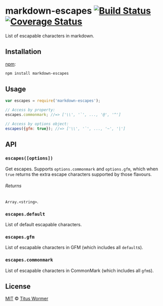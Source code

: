 # markdown-escapes [![Build Status][travis-badge]][travis] [![Coverage Status][codecov-badge]][codecov]

List of escapable characters in markdown.

## Installation

[npm][]:

```bash
npm install markdown-escapes
```

## Usage

```javascript
var escapes = require('markdown-escapes');

// Access by property:
escapes.commonmark; //=> ['\\', '`', ..., '@', '^']

// Access by options object:
escapes({gfm: true}); //=> ['\\', '`', ..., '~', '|']
```

## API

### `escapes([options])`

Get escapes.  Supports `options.commonmark` and `options.gfm`, which
when `true` returns the extra escape characters supported by those
flavours.

###### Returns

`Array.<string>`.

### `escapes.default`

List of default escapable characters.

### `escapes.gfm`

List of escapable characters in GFM (which includes all `default`s).

### `escapes.commonmark`

List of escapable characters in CommonMark (which includes all `gfm`s).

## License

[MIT][license] © [Titus Wormer][author]

<!-- Definitions -->

[travis-badge]: https://img.shields.io/travis/wooorm/markdown-escapes.svg

[travis]: https://travis-ci.org/wooorm/markdown-escapes

[codecov-badge]: https://img.shields.io/codecov/c/github/wooorm/markdown-escapes.svg

[codecov]: https://codecov.io/github/wooorm/markdown-escapes

[npm]: https://docs.npmjs.com/cli/install

[license]: LICENSE

[author]: http://wooorm.com
